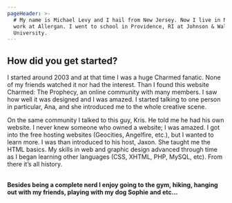 ```yaml
---
pageHeader: >-
  # My name is Michael Levy and I hail from New Jersey. Now I live in NYC and
  work at Allergan. I went to school in Providence, RI at Johnson & Wales
  University.
---
```

## How did you get started?

I started around 2003 and at that time I was a huge Charmed fanatic. None of my friends watched it nor had the interest. Than I found this website Charmed: The Prophecy, an online community with many members. I saw how well it was designed and I was amazed. I started talking to one person in particular, Ana, and she introduced me to the whole creative scene.

On the same community I talked to this guy, Kris. He told me he had his own website. I never knew someone who owned a website; I was amazed. I got into the free hosting websites (Geocities, Angelfire, etc.), but I wanted to learn more. I was than introduced to his host, Jaxon. She taught me the HTML basics. My skills in web and graphic design advanced through time as I began learning other languages (CSS, XHTML, PHP, MySQL, etc). From there it’s all history.
<br><br>

**Besides being a complete nerd I enjoy going to the gym, hiking, hanging out with my friends, playing with my dog Sophie and etc...**
